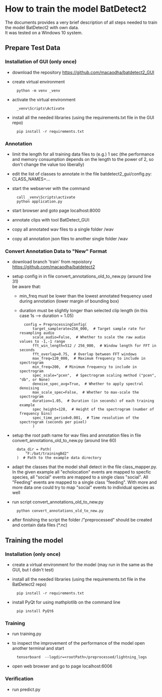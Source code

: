 # How to train the model BatDetect2

The documents provides a very brief description of all steps needed to train the model BatDetect2 with own data.  
It was tested on a Windows 10 system.

## Prepare Test Data

### Installation of GUI (only once)

- download the repository https://github.com/macaodha/batdetect2_GUI
- create virtual environment 

		python -m venv _venv
- activate the virtual environment

		_venv\Scripts\Activate

- install all the needed libraries (using the requirements.txt file in the GUI repo)

		pip install -r requirements.txt

### Annotation

- limit the length for all training data files to (e.g.) 1 sec (the performance and memory consumption depends on the length to the power of 2, so don't change the value too liberally)
	  
- edit the list of classes to annotate in the file batdetect2_gui/config.py: CLASS_NAMES=...
- start the webserver with the command 

        call _venv\Scripts\activate
        python application.py

- start browser and goto page localhost:8000
- annotate clips with tool BatDetect_GUI:
- copy all annotated wav files to a single folder  <somepath>/wav
- copy all annotation json files to another single folder <somepath>/wav

### Convert Annotation Data to "New" Format

- download branch 'train' from repoistory https://github.com/macaodha/batdetect2
- setup config in in file convert_annotations_old_to_new.py (around line 31)<br>
  be aware that:
	- min_freq must be lower than the lowest annotated frequency used during annotation (lower margin of bounding box)
	- duration must be slightly longer than selected clip length (in this case 1s --> duration = 1.05)

			config = PreprocessingConfig(
				target_samplerate=256_000,  # Target sample rate for resampling audio
				scale_audio=False,  # Whether to scale the raw audio values to -1,-1 range
				fft_win_length=512 / 256_000,  # Window length for FFT in seconds
				fft_overlap=0.75,  # Overlap between FFT windows
				max_freq=120_000,  # Maximum frequency to include in spectrogram
				min_freq=200,  # Minimum frequency to include in spectrogram
				spec_scale="pcen",  # Spectrogram scaling method ("pcen", "db", or None)
				denoise_spec_avg=True,  # Whether to apply spectral denoising
				max_scale_spec=False,  # Whether to max-scale the spectrogram
				duration=1.05,  # Duration (in seconds) of each training example
				spec_height=128,  # Height of the spectrogram (number of frequency bins)
				spec_time_period=0.001,  # Time resolution of the spectrogram (seconds per pixel)
    			)			
	
- setup the root path name for wav files and annotation files in file convert_annotations_old_to_new.py (around line 60)

		data_dir = Path(
			"F:/bat/trainingBd2"
		)  # Path to the example data directory

- adapt the classes that the model shall detect in the file class_mapper.py. <br> In the given example all "echolocation" events are mapped to specfic species, all "social" events are mapped to a single class "social". All "Feeding" events are mapped to a single class "feeding". With more and more data one could try to map "social" events to individual species as well
		
- run script convert_annotations_old_to_new.py
	
		python convert_annotations_old_to_new.py
	
- after finishing the script the folder <selectedRootPath>/"preprocessed" should be created and contain data files (*.nc)


## Training the model

### Installation (only once)

- create a virtual environment for the model (may run in the same as the GUI, but I didn't test)
- install all the needed libraries (using the requirements.txt file in the BatDetect2 repo)

		pip install -r requirements.txt

- install PyQt for using mathplotlib on the command line

		pip install PyQt6


### Training

- run training.py 
- to inspect the improvement of the performance of the model open another terminal and start

		tensorboard  --logdir=<rootPath>/preprocessed/lightning_logs
		
- open web browser and go to page localhost:6006

 
### Verification

- run predict.py